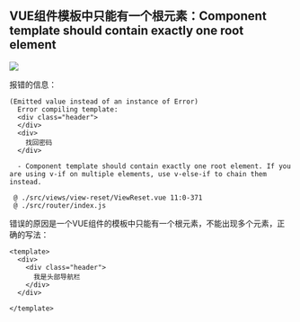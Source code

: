## VUE组件模板中只能有一个根元素：Component template should contain exactly one root element   

![](https://bitbucket.org/repo/oE6yEX/images/3080881738-WX20180131-111247@2x.png)     

报错的信息：  
```
(Emitted value instead of an instance of Error) 
  Error compiling template:
  <div class="header">
  </div>
  <div>
    找回密码
  </div>
  
  - Component template should contain exactly one root element. If you are using v-if on multiple elements, use v-else-if to chain them instead.

 @ ./src/views/view-reset/ViewReset.vue 11:0-371
 @ ./src/router/index.js
```   

错误的原因是一个VUE组件的模板中只能有一个根元素，不能出现多个元素，正确的写法：   
```
<template>
  <div>
    <div class="header">
      我是头部导航栏
    </div>
  </div>

</template>
```